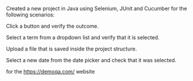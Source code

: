 


Created a new project in Java using Selenium, JUnit and Cucumber for the following scenarios:

Click a button and verify the outcome.

Select a term from a dropdown list and verify that it is selected.

Upload a file that is saved inside the project structure.

Select a new date from the date picker and check that it was selected.

for the  https://demoqa.com/ website
 
